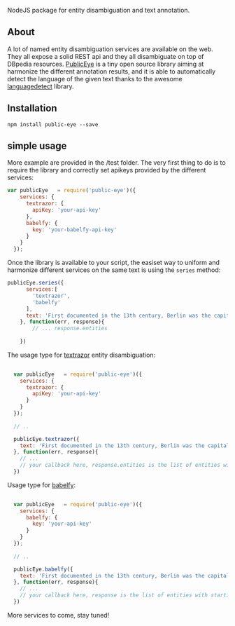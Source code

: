 
NodeJS package for entity disambiguation and text annotation.

## About
A lot of named entity disambiguation services are available on the web. They all expose a solid REST api and they all disambiguate on top of DBpedia resources. [PublicEye](https://github.com/CVCEeu-dh/public-eye) is a tiny open source library aiming at harmonize the different annotation results, and it is able to automatically detect the language of the given text thanks to the awesome [languagedetect](https://www.npmjs.com/package/languagedetect) library.



## Installation
	npm install public-eye --save

## simple usage
More example are provided in the /test folder.
The very first thing to do is to require the library and correctly set apikeys provided by the different services:

``` javascript
var publicEye   = require('public-eye')({
    services: {
      textrazor: {
        apiKey: 'your-api-key'
      },
      babelfy: {
        key: 'your-babelfy-api-key'
      }
    }
  });
```
 
Once the library is available to your script, the easiset way to uniform and harmonize different services on the same text is using the `series` method:

``` javascript
publicEye.series({
      services:[
        'textrazor',
        'babelfy'
      ],
      text: 'First documented in the 13th century, Berlin was the capital of the Kingdom of Prussia (1701–1918), the German Empire (1871–1918), the Weimar Republic (1919–33) and the Third Reich (1933–45)'
    }, function(err, response){
    	// ... response.entities 
    	
    })

```

The usage type for [textrazor](http://textrazor.com) entity disambiguation:

``` javascript
  
  var publicEye   = require('public-eye')({
    services: {
      textrazor: {
        apiKey: 'your-api-key'
      }
    }
  });
  
  // ..

  publicEye.textrazor({
    text: 'First documented in the 13th century, Berlin was the capital of the Kingdom of Prussia (1701–1918), the German Empire (1871–1918), the Weimar Republic (1919–33) and the Third Reich (1933–45). Berlin in the 1920s was the third largest municipality in the world. After World War II, the city became divided into East Berlin -- the capital of East Germany -- and West Berlin, a West German exclave surrounded by the Berlin Wall from 1961–89. Following German reunification in 1990, the city regained its status as the capital of Germany, hosting 147 foreign embassies.'
  }, function(err, response){
    // ...
    // your callback here, response.entities is the list of entities with startingPos and endingPos
  })

```

Usage type for [babelfy](http://babelfy.org):

``` javascript
  
  var publicEye   = require('public-eye')({
    services: {
      babelfy: {
        key: 'your-api-key'
      }
    }
  });
  
  // ..

  publicEye.babelfy({
    text: 'First documented in the 13th century, Berlin was the capital of the Kingdom of Prussia (1701–1918), the German Empire (1871–1918), the Weimar Republic (1919–33) and the Third Reich (1933–45). Berlin in the 1920s was the third largest municipality in the world. After World War II, the city became divided into East Berlin -- the capital of East Germany -- and West Berlin, a West German exclave surrounded by the Berlin Wall from 1961–89. Following German reunification in 1990, the city regained its status as the capital of Germany, hosting 147 foreign embassies.'
  }, function(err, response){
    // ...
    // your callback here, response is the list of entities with startingPos and endingPos
  })

```

More services to come, stay tuned!